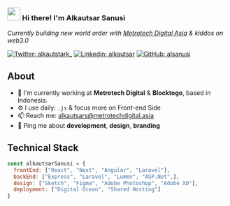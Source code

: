 <h3><img src = "https://raw.githubusercontent.com/MartinHeinz/MartinHeinz/master/wave.gif" width = 30px> Hi there! I'm Alkautsar Sanusi</h3>
<p><em>Currently building new world order with <a target="_blank" rel="noopener noreferrer" href="https://metrotechdigital.asia/">Metrotech Digital Asia</a> & kiddos on web3.0</em></p>

[![Twitter: alkautstark_](https://img.shields.io/twitter/follow/alkautstark_?style=social)](https://twitter.com/alkautstark_)
[![Linkedin: alkautsar](https://img.shields.io/badge/-alkautsar-blue?style=flat-square&logo=Linkedin&logoColor=white&link=https://www.linkedin.com/in/muhammad-alkautsar-sanusi-6013ba123/)](https://www.linkedin.com/in/muhammad-alkautsar-sanusi-6013ba123/)
[![GitHub: alsanusi](https://img.shields.io/github/followers/alsanusi?label=follow&style=social)](https://github.com/alsanusi)

## About

- 💼 I'm currently working at **Metrotech Digital** & **Blocktogo**, based in Indonesia.
- ⚙️ I use daily: `.js` & focus more on Front-end Side
- 📫 Reach me: [alkautsars@metrotechdigital.asia](mailto:alkautsars@metrotechdigital.asia)
- 💬 Ping me about **development**, **design**, **branding**

## Technical Stack

```javascript
const alkautsarSanusi = {
  frontEnd: ["React", "Next", "Angular", "Laravel"],
  backEnd: ["Express", "Laravel", "Lumen", "ASP.Net",],
  design: ["Sketch", "Figma", "Adobe Photoshop", "Adobe XD"],
  deployment: ["Digital Ocean", "Shared Hosting"]
}
```

<!--
**alsanusi/alsanusi** is a ✨ _special_ ✨ repository because its `README.md` (this file) appears on your GitHub profile.

Here are some ideas to get you started:

- 🔭 I’m currently working on ...
- 🌱 I’m currently learning ...
- 👯 I’m looking to collaborate on ...
- 🤔 I’m looking for help with ...
- 💬 Ask me about ...
- 📫 How to reach me: ...
- 😄 Pronouns: ...
- ⚡ Fun fact: ...
-->
